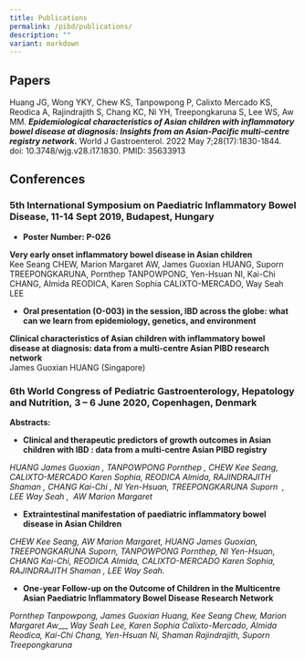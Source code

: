 ```yaml
---
title: Publications
permalink: /pibd/publications/
description: ""
variant: markdown
---
```

Papers 
---------

Huang JG, Wong YKY, Chew KS, Tanpowpong P, Calixto Mercado KS, Reodica A, Rajindrajith S, Chang KC, Ni YH, Treepongkaruna S, Lee WS, Aw MM.&nbsp;_**Epidemiological characteristics of Asian children with inflammatory bowel disease at diagnosis: Insights from an Asian-Pacific multi-centre registry network.**_&nbsp;World J Gastroenterol. 2022 May 7;28(17):1830-1844. doi: 10.3748/wjg.v28.i17.1830. PMID: 35633913

Conferences 
--------------

### 5th International Symposium on Paediatric Inflammatory Bowel Disease, 11-14 Sept 2019, Budapest, Hungary

*   **Poster Number: P-026**
    

**Very early onset inflammatory bowel disease in Asian children**<br>
Kee Seang CHEW, Marion Margaret AW, James Guoxian HUANG, Suporn TREEPONGKARUNA, Pornthep TANPOWPONG, Yen-Hsuan NI, Kai-Chi CHANG, Almida REODICA, Karen Sophia CALIXTO-MERCADO, Way Seah LEE

*   **Oral presentation (O-003) in the session, IBD across the globe: what can we learn from epidemiology, genetics, and environment**
    

**Clinical characteristics of Asian children with inflammatory bowel disease at diagnosis: data from a multi-centre Asian PIBD research network**<br>
James Guoxian HUANG (Singapore)

### 6th World Congress of Pediatric Gastroenterology, Hepatology and Nutrition,&nbsp;3 – 6 June 2020, Copenhagen, Denmark

**Abstracts:**

*   **Clinical and therapeutic predictors of growth outcomes in Asian children with IBD : data from a multi-centre Asian PIBD registry**

_HUANG James Guoxian , TANPOWPONG Pornthep , CHEW Kee Seang,&nbsp; CALIXTO-MERCADO Karen Sophia, REODICA Almida, RAJINDRAJITH&nbsp; Shaman , CHANG Kai-Chi , NI Yen-Hsuan, TREEPONGKARUNA Suporn&nbsp; , LEE Way Seah ,&nbsp; AW Marion Margaret_

*   **Extraintestinal manifestation of paediatric inflammatory bowel disease in Asian Children**

_CHEW Kee Seang, AW Marion Margaret, HUANG James Guoxian, TREEPONGKARUNA Suporn, TANPOWPONG Pornthep, NI Yen-Hsuan, CHANG Kai-Chi, REODICA Almida, CALIXTO-MERCADO Karen Sophia, RAJINDRAJITH Shaman , LEE Way Seah._

*   **One-year Follow-up on the Outcome of Children in the Multicentre Asian Paediatric Inflammatory Bowel Disease Research Network**

_Pornthep Tanpowpong, James Guoxian Huang, Kee Seang Chew, Marion Margaret Aw__,_&nbsp;_Way Seah Lee, Karen Sophia Calixto-Mercado, Almida Reodica, Kai-Chi Chang, Yen-Hsuan Ni, Shaman Rajindrajith, Suporn Treepongkaruna_